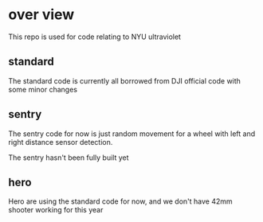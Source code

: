 # over view

This repo is used for code relating to NYU ultraviolet

## standard

The standard code is currently all borrowed from DJI official code with some minor changes

## sentry

The sentry code for now is just random movement for a wheel with left and right distance sensor detection.

The sentry hasn't been fully built yet

## hero

Hero are using the standard code for now, and we don't have 42mm shooter working for this year
